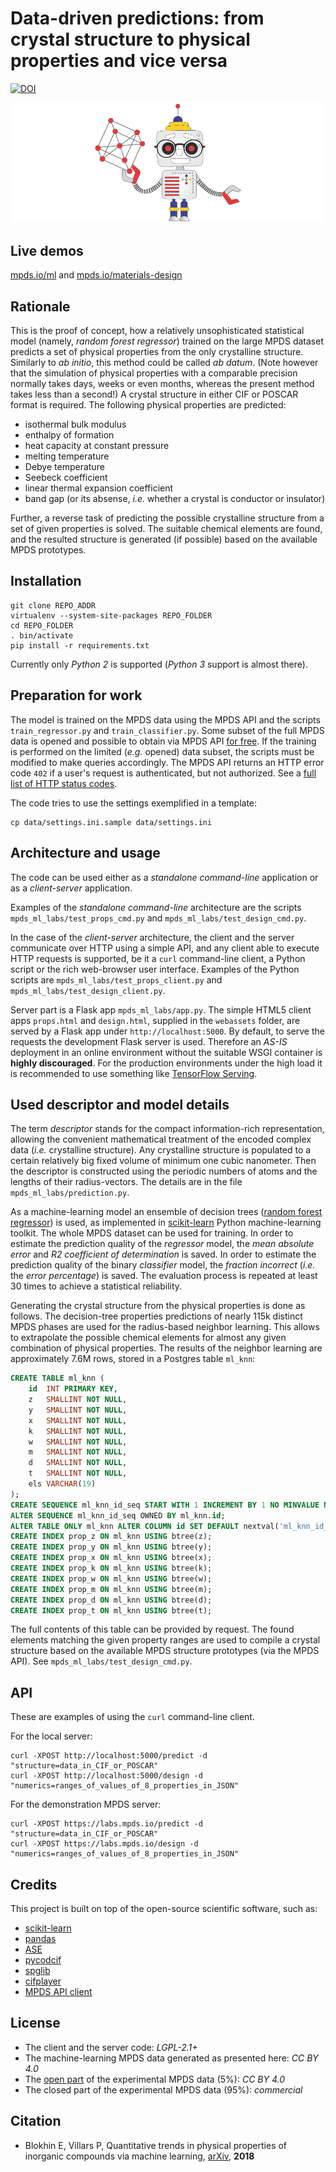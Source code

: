 Data-driven predictions: from crystal structure to physical properties and vice versa
======

[![DOI](https://zenodo.org/badge/110734326.svg)](https://zenodo.org/badge/latestdoi/110734326)

![Materials simulations ab datum](https://raw.githubusercontent.com/mpds-io/mpds-ml-labs/master/crystallographer_mpds_cc_by_40.png "Materials simulation ab datum")


Live demos
------

[mpds.io/ml](https://mpds.io/ml) and [mpds.io/materials-design](https://mpds.io/materials-design)


Rationale
------

This is the proof of concept, how a relatively unsophisticated statistical model (namely, _random forest regressor_) trained on the large MPDS dataset predicts a set of physical properties from the only crystalline structure. Similarly to _ab initio_, this method could be called _ab datum_. (Note however that the simulation of physical properties with a comparable precision normally takes days, weeks or even months, whereas the present method takes less than a second!) A crystal structure in either CIF or POSCAR format is required. The following physical properties are predicted:

- isothermal bulk modulus
- enthalpy of formation
- heat capacity at constant pressure
- melting temperature
- Debye temperature
- Seebeck coefficient
- linear thermal expansion coefficient
- band gap (or its absense, _i.e._ whether a crystal is conductor or insulator)

Further, a reverse task of predicting the possible crystalline structure from a set of given properties is solved. The suitable chemical elements are found, and the resulted structure is generated (if possible) based on the available MPDS prototypes.


Installation
------

```shell
git clone REPO_ADDR
virtualenv --system-site-packages REPO_FOLDER
cd REPO_FOLDER
. bin/activate
pip install -r requirements.txt
```

Currently only *Python 2* is supported (*Python 3* support is almost there).


Preparation for work
------

The model is trained on the MPDS data using the MPDS API and the scripts `train_regressor.py` and `train_classifier.py`. Some subset of the full MPDS data is opened and possible to obtain via MPDS API [for free](https://mpds.io/open-data-api). If the training is performed on the limited (_e.g._ opened) data subset, the scripts must be modified to make queries accordingly. The MPDS API returns an HTTP error code `402` if a user's request is authenticated, but not authorized. See a [full list of HTTP status codes](https://en.wikipedia.org/wiki/List_of_HTTP_status_codes).

The code tries to use the settings exemplified in a template:

```shell
cp data/settings.ini.sample data/settings.ini
```


Architecture and usage
------

The code can be used either as a *standalone command-line* application or as a *client-server* application.

Examples of the *standalone command-line* architecture are the scripts `mpds_ml_labs/test_props_cmd.py` and `mpds_ml_labs/test_design_cmd.py`.

In the case of the *client-server* architecture, the client and the server communicate over HTTP using a simple API, and any client able to execute HTTP requests is supported, be it a `curl` command-line client, a Python script or the rich web-browser user interface. Examples of the Python scripts are `mpds_ml_labs/test_props_client.py` and `mpds_ml_labs/test_design_client.py`.

Server part is a Flask app `mpds_ml_labs/app.py`. The simple HTML5 client apps `props.html` and `design.html`, supplied in the `webassets` folder, are served by a Flask app under `http://localhost:5000`. By default, to serve the requests the development Flask server is used. Therefore an _AS-IS_ deployment in an online environment without the suitable WSGI container is **highly discouraged**. For the production environments under the high load it is recommended to use something like [TensorFlow Serving](https://www.tensorflow.org/serving).


Used descriptor and model details
------

The term _descriptor_ stands for the compact information-rich representation, allowing the convenient mathematical treatment of the encoded complex data (_i.e._ crystalline structure). Any crystalline structure is populated to a certain relatively big fixed volume of minimum one cubic nanometer. Then the descriptor is constructed using the periodic numbers of atoms and the lengths of their radius-vectors. The details are in the file `mpds_ml_labs/prediction.py`.

As a machine-learning model an ensemble of decision trees ([random forest regressor](http://scikit-learn.org/stable/modules/ensemble.html)) is used, as implemented in [scikit-learn](http://scikit-learn.org) Python machine-learning toolkit. The whole MPDS dataset can be used for training. In order to estimate the prediction quality of the _regressor_ model, the _mean absolute error_ and _R2 coefficient of determination_ is saved. In order to estimate the prediction quality of the binary _classifier_ model, the _fraction incorrect_ (_i.e._ the _error percentage_) is saved. The evaluation process is repeated at least 30 times to achieve a statistical reliability.

Generating the crystal structure from the physical properties is done as follows. The decision-tree properties predictions of nearly 115k distinct MPDS phases are used for the radius-based neighbor learning. This allows to extrapolate the possible chemical elements for almost any given combination of physical properties. The results of the neighbor learning are approximately 7.6M rows, stored in a Postgres table `ml_knn`:

```sql
CREATE TABLE ml_knn (
    id  INT PRIMARY KEY,
    z   SMALLINT NOT NULL,
    y   SMALLINT NOT NULL,
    x   SMALLINT NOT NULL,
    k   SMALLINT NOT NULL,
    w   SMALLINT NOT NULL,
    m   SMALLINT NOT NULL,
    d   SMALLINT NOT NULL,
    t   SMALLINT NOT NULL,
    els VARCHAR(19)
);
CREATE SEQUENCE ml_knn_id_seq START WITH 1 INCREMENT BY 1 NO MINVALUE NO MAXVALUE CACHE 1;
ALTER SEQUENCE ml_knn_id_seq OWNED BY ml_knn.id;
ALTER TABLE ONLY ml_knn ALTER COLUMN id SET DEFAULT nextval('ml_knn_id_seq'::regclass);
CREATE INDEX prop_z ON ml_knn USING btree(z);
CREATE INDEX prop_y ON ml_knn USING btree(y);
CREATE INDEX prop_x ON ml_knn USING btree(x);
CREATE INDEX prop_k ON ml_knn USING btree(k);
CREATE INDEX prop_w ON ml_knn USING btree(w);
CREATE INDEX prop_m ON ml_knn USING btree(m);
CREATE INDEX prop_d ON ml_knn USING btree(d);
CREATE INDEX prop_t ON ml_knn USING btree(t);
```

The full contents of this table can be provided by request. The found elements matching the given property ranges are used to compile a crystal structure based on the available MPDS structure prototypes (via the MPDS API). See `mpds_ml_labs/test_design_cmd.py`.


API
------

These are examples of using the `curl` command-line client.

For the local server:

```shell
curl -XPOST http://localhost:5000/predict -d "structure=data_in_CIF_or_POSCAR"
curl -XPOST http://localhost:5000/design -d "numerics=ranges_of_values_of_8_properties_in_JSON"
```

For the demonstration MPDS server:

```shell
curl -XPOST https://labs.mpds.io/predict -d "structure=data_in_CIF_or_POSCAR"
curl -XPOST https://labs.mpds.io/design -d "numerics=ranges_of_values_of_8_properties_in_JSON"
```


Credits
------

This project is built on top of the open-source scientific software, such as:

- [scikit-learn](http://scikit-learn.org)
- [pandas](https://pandas.pydata.org)
- [ASE](https://wiki.fysik.dtu.dk/ase)
- [pycodcif](http://wiki.crystallography.net/cod-tools/CIF-parser)
- [spglib](https://atztogo.github.io/spglib)
- [cifplayer](http://tilde-lab.github.io/player.html)
- [MPDS API client](http://developer.mpds.io)


License
------

- The client and the server code: *LGPL-2.1+*
- The machine-learning MPDS data generated as presented here: *CC BY 4.0*
- The [open part](https://mpds.io/open-data-api) of the experimental MPDS data (5%): *CC BY 4.0*
- The closed part of the experimental MPDS data (95%): *commercial*


Citation
------

- Blokhin E, Villars P, Quantitative trends in physical properties of inorganic compounds via machine learning, [arXiv](https://arxiv.org/abs/1806.03553), **2018**

